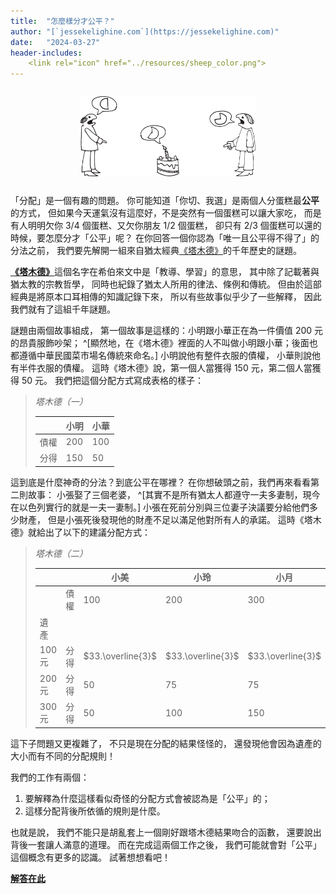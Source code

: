 ```yaml
---
title:  "怎麼樣分才公平？"
author: "[`jessekelighine.com`](https://jessekelighine.com)"
date:   "2024-03-27"
header-includes:
	<link rel="icon" href="../resources/sheep_color.png">
---
```


<div style="padding: 1em 0em 1em 0em">
<img class="front_pic" src="cartoon-01.svg" alt="cartoon" style="max-width: 20em; width: 80vw; display: block; margin: auto;"/>
</div>

「分配」是一個有趣的問題。
你可能知道「你切、我選」是兩個人分蛋糕最**公平**的方式，
但如果今天運氣沒有這麼好，不是突然有一個蛋糕可以讓大家吃，
而是有人明明欠你 $3/4$ 個蛋糕、又欠你朋友 $1/2$ 個蛋糕，
卻只有 $2/3$ 個蛋糕可以還的時候，要怎麼分才「公平」呢？
在你回答一個你認為「唯一且公平得不得了」的分法之前，
我們要先解開一組來自猶太經典[《塔木德》](https://zh.wikipedia.org/wiki/%E5%A1%94%E6%9C%A8%E5%BE%B7)的千年歷史的謎題。

[**《塔木德》**](https://zh.wikipedia.org/wiki/%E5%A1%94%E6%9C%A8%E5%BE%B7)這個名字在希伯來文中是「教導、學習」的意思，
其中除了記載著與猶太教的宗教哲學，
同時也紀錄了猶太人所用的律法、條例和傳統。
但由於這部經典是將原本口耳相傳的知識記錄下來，
所以有些故事似乎少了一些解釋，
因此我們就有了這組千年謎題。

謎題由兩個故事組成，
第一個故事是這樣的：小明跟小華正在為一件價值 $200$ 元的昂貴服飾吵架；
^[顯然地，在《塔木德》裡面的人不叫做小明跟小華；後面也都遵循中華民國菜市場名傳統來命名。]
小明說他有整件衣服的債權，
小華則說他有半件衣服的債權。
這時《塔木德》說，第一個人當獲得 $150$ 元，第二個人當獲得 $50$ 元。
我們把這個分配方式寫成表格的樣子：

> *塔木德（一）*
>
> |      | 小明  | 小華  |
> |------|-------|-------|
> | 債權 | $200$ | $100$ |
> | 分得 | $150$ | $50$  |

這到底是什麼神奇的分法？到底公平在哪裡？
在你想破頭之前，我們再來看看第二則故事：
小張娶了三個老婆，
^[其實不是所有猶太人都遵守一夫多妻制，現今在以色列實行的就是一夫一妻制。]
小張在死前分別與三位妻子決議要分給他們多少財產，
但是小張死後發現他的財產不足以滿足他對所有人的承諾。
這時《塔木德》就給出了以下的建議分配方式：

> *塔木德（二）*
>
> |          |      | 小美    | 小玲    | 小月    |
> |----------|------|---------|---------|---------|
> |          | 債權 | $100$   | $200$   | $300$   |
> | 遺產     |      |         |         |         |
> | $100$ 元 | 分得 | $33.\overline{3}$ | $33.\overline{3}$ | $33.\overline{3}$ |
> | $200$ 元 | 分得 | $50$    | $75$    | $75$    |
> | $300$ 元 | 分得 | $50$    | $100$   | $150$   |

這下子問題又更複雜了，
不只是現在分配的結果怪怪的，
還發現他會因為遺產的大小而有不同的分配規則！

我們的工作有兩個：

1. 要解釋為什麼這樣看似奇怪的分配方式會被認為是「公平」的；
2. 這樣分配背後所依循的規則是什麼。

也就是說，
我們不能只是胡亂套上一個剛好跟塔木德結果吻合的函數，
還要說出背後一套讓人滿意的道理。
而在完成這兩個工作之後，
我們可能就會對「公平」這個概念有更多的認識。
試著想想看吧！

[**解答在此**](fair_division.pdf)
